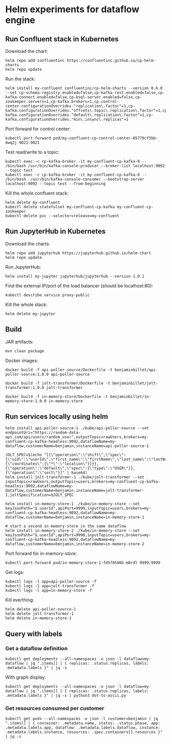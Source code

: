 # Helm experiments for dataflow engine

## Run Confluent stack in Kubernetes

Download the chart:
```
helm repo add confluentinc https://confluentinc.github.io/cp-helm-charts
helm repo update
```

Run the stack:
```
helm install my-confluent confluentinc/cp-helm-charts --version 0.6.0 --set cp-schema-registry.enabled=false,cp-kafka-rest.enabled=false,cp-kafka-connect.enabled=false,cp-ksql-server.enabled=false,cp-zookeeper.servers=1,cp-kafka.brokers=1,cp-control-center.configurationOverrides."replication\.factor"=1,cp-kafka.configurationOverrides."offsets\.topic\.replication\.factor"=1,cp-kafka.configurationOverrides."default\.replication\.factor"=1,cp-kafka.configurationOverrides."min\.insync\.replicas"=1
```

Port forward for control center:
```
kubectl port-forward pod/my-confluent-cp-control-center-85779cf5bb-mwq2j 9021:9021
```

Test read/write to a topic:
```
kubectl exec -c cp-kafka-broker -it my-confluent-cp-kafka-0 -- /bin/bash /usr/bin/kafka-console-producer --broker-list localhost:9092 --topic test
kubectl exec -c cp-kafka-broker -it my-confluent-cp-kafka-0 -- /bin/bash  /usr/bin/kafka-console-consumer --bootstrap-server localhost:9092 --topic test --from-beginning
```

Kill the whole confluent stack:
```
helm delete my-confluent
kubectl delete statefulset my-confluent-cp-kafka my-confluent-cp-zookeeper
kubectl delete pvc --selector=release=my-confluent
```

## Run JupyterHub in Kubernetes
Download the charts:
```
helm repo add jupyterhub https://jupyterhub.github.io/helm-chart
helm repo update
```

Run JupyterHub:
```
helm install my-jupyter jupyterhub/jupyterhub --version 1.0.1
```

Find the external IP/port of the load balancer (should be localhost:80):
```
kubectl describe service proxy-public
```

Kill the whole stack:
```
helm delete my-jupyter
```

## Build

JAR artifacts:
```
mvn clean package
```

Docker images:
```
docker build -f api-poller-source/Dockerfile -t benjaminbillet/api-poller-source:1.0.0 api-poller-source

docker build -f jolt-transformer/Dockerfile -t benjaminbillet/jolt-transformer:1.0.0 jolt-transformer

docker build -f in-memory-store/Dockerfile -t benjaminbillet/in-memory-store:1.0.0 in-memory-store
```

## Run services locally using helm

```
helm install api-poller-source-1 ./kube/api-poller-source --set endpointUri="https://random-data-api.com/api/users/random_user",outputTopic=rawUsers,brokers=my-confluent-cp-kafka-headless:9092,dataflowName=my-dataflow,customerName=benjamin,instanceName=api-poller-source-1

JOLT_SPEC=$(echo "[{\"operation\":\"shift\",\"spec\":{\"uid\":\"userId\",\"first_name\":\"firstName\",\"last_name\":\"lastName\",\"email\":\"emailAddress\",\"address\":{\"coordinates\":{\"*\":\"location\"}}}},{\"operation\":\"default\",\"spec\":{\"type\":\"USER\"}},{\"operation\":\"sort\"}]" | base64)
helm install jolt-transformer-1 ./kube/jolt-transformer --set inputTopic=rawUsers,outputTopic=users,brokers=my-confluent-cp-kafka-headless:9092,dataflowName=my-dataflow,customerName=benjamin,instanceName=jolt-transformer-1,joltSpecification=$JOLT_SPEC

helm install in-memory-store-1 ./kube/in-memory-store --set keyJsonPath="$.userId",apiPort=9999,inputTopic=users,brokers=my-confluent-cp-kafka-headless:9092,dataflowName=my-dataflow,customerName=benjamin,instanceName=in-memory-store-1

# start a second in-memory-store in the same dataflow
helm install in-memory-store-2 ./kube/in-memory-store --set keyJsonPath="$.userId",apiPort=9998,inputTopic=users,brokers=my-confluent-cp-kafka-headless:9092,dataflowName=my-dataflow,customerName=benjamin,instanceName=in-memory-store-2
```

Port forward for in-memory-store:
```
kubectl port-forward pod/in-memory-store-1-fd5f8586b-m8rdl 9999:9999
```

Get logs:
```
kubectl logs -l app=api-poller-source -f
kubectl logs -l app=jolt-transformer -f
kubectl logs -l app=in-memory-store -f
```

Kill everthing:
```
helm delete api-poller-source-1
helm delete jolt-transformer-1
helm delete in-memory-store-1
```

## Query with labels

### Get a dataflow definition
```
kubectl get deployments --all-namespaces -o json -l dataflow=my-dataflow | jq ".items[] | { replicas: .status.replicas, labels: .metadata.labels }" | jq -s
```
With graph display:
```
kubectl get deployments --all-namespaces -o json -l dataflow=my-dataflow | jq ".items[] | { replicas: .status.replicas, labels: .metadata.labels }" | jq -s | python3 dot-to-ascii.py
```

### Get resources consumed per customer
```
kubectl get pods --all-namespaces -o json -l customer=benjamin | jq ".items[] | { container: .metadata.name, status: .status.phase, app: .metadata.labels.app, dataflow: .metadata.labels.dataflow, instance: .metadata.labels.instance, resources: .spec.containers[].resources }" | jq -s
```


